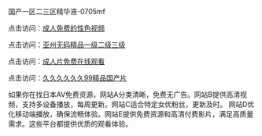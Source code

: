 国产一区二三区精华液-0705mf

点击访问：<a href="https://tfda.pages.dev/">成人免费的性色视频</a>

点击访问：<a href="https://bsdf-5f5.pages.dev/">亚州无码精品一级二级三级</a>

点击访问：<a href="https://cfad.pages.dev/">成人片免费在线观看</a>

点击访问：<a href="https://gfd-5xg.pages.dev/">久久久久久久99精品国产片</a>


如果你在找日本AV免费资源，网站A分类清晰，免费无广告。网站B提供高清视频，支持多设备播放，每周更新。网站C适合特定女优粉丝，更新及时。
网站D优化移动端播放，确保流畅体验。网站E提供免费资源和高清付费影片，满足高质量需求。这些平台都提供优质的观看体验。

<span style="display:none;">[Canonical link](https://github.com/ll20250705/ll2 ）</span>


